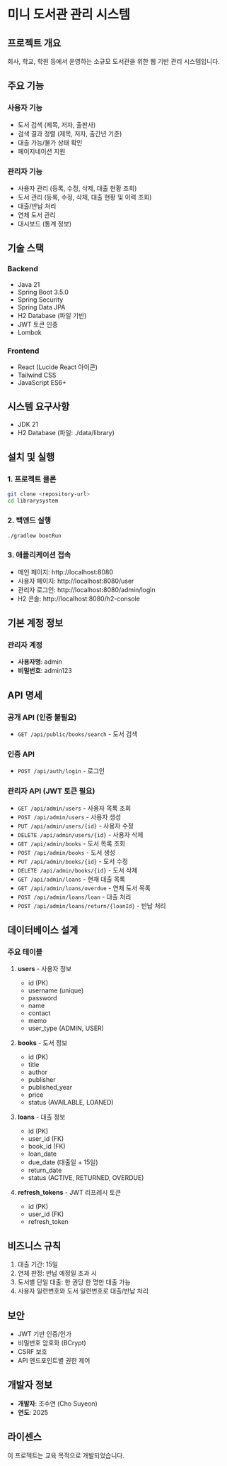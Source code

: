 # 미니 도서관 관리 시스템

## 프로젝트 개요
회사, 학교, 학원 등에서 운영하는 소규모 도서관을 위한 웹 기반 관리 시스템입니다.

## 주요 기능

### 사용자 기능
- 도서 검색 (제목, 저자, 출판사)
- 검색 결과 정렬 (제목, 저자, 출간년 기준)
- 대출 가능/불가 상태 확인
- 페이지네이션 지원

### 관리자 기능
- 사용자 관리 (등록, 수정, 삭제, 대출 현황 조회)
- 도서 관리 (등록, 수정, 삭제, 대출 현황 및 이력 조회)
- 대출/반납 처리
- 연체 도서 관리
- 대시보드 (통계 정보)

## 기술 스택

### Backend
- Java 21
- Spring Boot 3.5.0
- Spring Security
- Spring Data JPA
- H2 Database (파일 기반)
- JWT 토큰 인증
- Lombok

### Frontend
- React (Lucide React 아이콘)
- Tailwind CSS
- JavaScript ES6+

## 시스템 요구사항
- JDK 21
- H2 Database (파일: ./data/library)

## 설치 및 실행

### 1. 프로젝트 클론
```bash
git clone <repository-url>
cd librarysystem
```

### 2. 백엔드 실행
```bash
./gradlew bootRun
```

### 3. 애플리케이션 접속
- 메인 페이지: http://localhost:8080
- 사용자 페이지: http://localhost:8080/user
- 관리자 로그인: http://localhost:8080/admin/login
- H2 콘솔: http://localhost:8080/h2-console

## 기본 계정 정보

### 관리자 계정
- **사용자명**: admin
- **비밀번호**: admin123

## API 명세

### 공개 API (인증 불필요)
- `GET /api/public/books/search` - 도서 검색

### 인증 API
- `POST /api/auth/login` - 로그인

### 관리자 API (JWT 토큰 필요)
- `GET /api/admin/users` - 사용자 목록 조회
- `POST /api/admin/users` - 사용자 생성
- `PUT /api/admin/users/{id}` - 사용자 수정
- `DELETE /api/admin/users/{id}` - 사용자 삭제
- `GET /api/admin/books` - 도서 목록 조회
- `POST /api/admin/books` - 도서 생성
- `PUT /api/admin/books/{id}` - 도서 수정
- `DELETE /api/admin/books/{id}` - 도서 삭제
- `GET /api/admin/loans` - 현재 대출 목록
- `GET /api/admin/loans/overdue` - 연체 도서 목록
- `POST /api/admin/loans/loan` - 대출 처리
- `POST /api/admin/loans/return/{loanId}` - 반납 처리

## 데이터베이스 설계

### 주요 테이블
1. **users** - 사용자 정보
   - id (PK)
   - username (unique)
   - password
   - name
   - contact
   - memo
   - user_type (ADMIN, USER)

2. **books** - 도서 정보
   - id (PK)
   - title
   - author
   - publisher
   - published_year
   - price
   - status (AVAILABLE, LOANED)

3. **loans** - 대출 정보
   - id (PK)
   - user_id (FK)
   - book_id (FK)
   - loan_date
   - due_date (대출일 + 15일)
   - return_date
   - status (ACTIVE, RETURNED, OVERDUE)

4. **refresh_tokens** - JWT 리프레시 토큰
   - id (PK)
   - user_id (FK)
   - refresh_token

## 비즈니스 규칙
1. 대출 기간: 15일
2. 연체 판정: 반납 예정일 초과 시
3. 도서별 단일 대출: 한 권당 한 명만 대출 가능
4. 사용자 일련번호와 도서 일련번호로 대출/반납 처리

## 보안
- JWT 기반 인증/인가
- 비밀번호 암호화 (BCrypt)
- CSRF 보호
- API 엔드포인트별 권한 제어

## 개발자 정보
- **개발자**: 조수연 (Cho Suyeon)
- **연도**: 2025

## 라이센스
이 프로젝트는 교육 목적으로 개발되었습니다.
